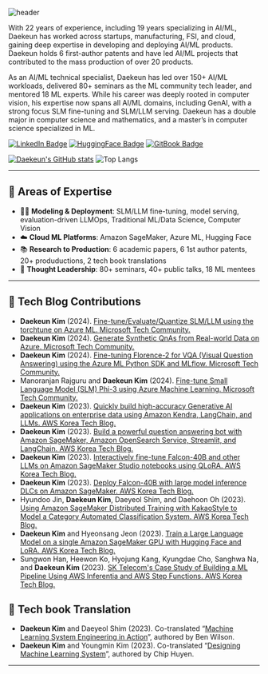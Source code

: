 ![header](https://capsule-render.vercel.app/api?type=rect&height=100&section=header&color=gradient&text=👋%20Daekeun%20Kim%20(김대근,%20金垈槿)&fontSize=36)

With 22 years of experience, including 19 years specializing in AI/ML, Daekeun has worked across startups, manufacturing, FSI, and cloud, gaining deep expertise in developing and deploying AI/ML products. Daekeun holds 6 first-author patents and have led AI/ML projects that contributed to the mass production of over 20 products.

As an AI/ML technical specialist, Daekeun has led over 150+ AI/ML workloads, delivered 80+ seminars as the ML community tech leader, and mentored 18 ML experts. While his career was deeply rooted in computer vision, his expertise now spans all AI/ML domains, including GenAI, with a strong focus SLM fine-tuning and SLM/LLM serving. Daekeun has a double major in computer science and mathematics, and a master’s in computer science specialized in ML.

[![LinkedIn Badge](https://custom-icon-badges.demolab.com/badge/LinkedIn-0A66C2?logo=linkedin-white&style=for-the-badge&logoColor=fff&link=https://www.linkedin.com/in/daekeun-kim)](https://www.linkedin.com/in/daekeun-kim) [![HuggingFace Badge](http://img.shields.io/badge/-HuggingFace-343839?style=for-the-badge&logo=huggingface&link=https://huggingface.co/daekeun-ml)](https://huggingface.co/daekeun-ml) [![GitBook Badge](https://img.shields.io/badge/GitBook-3884FF?style=for-the-badge&logo=gitbook&logoColor=fff&link=https://housekdk.gitbook.io)](https://housekdk.gitbook.io)

[![Daekeun's GitHub stats](https://github-readme-stats.vercel.app/api?username=daekeun-ml&theme=solarized-light&hide_rank=true)](https://github.com/daekeun-ml/github-readme-stats) ![Top Langs](https://github-readme-stats.vercel.app/api/top-langs/?username=daekeun-ml&layout=compact&custom_title=My&nbsp;Language&nbsp;)

---

## 🧠 Areas of Expertise

- 🧑‍💻 **Modeling & Deployment**: SLM/LLM fine-tuning, model serving, evaluation-driven LLMOps, Traditional ML/Data Science, Computer Vision
- ☁️ **Cloud ML Platforms**: Amazon SageMaker, Azure ML, Hugging Face
- 📚 **Research to Production**: 6 academic papers, 6 1st author patents, 20+ produductions, 2 tech book translations
- 🎤 **Thought Leadership**: 80+ seminars, 40+ public talks, 18 ML mentees

---

## 📝 Tech Blog Contributions

- **Daekeun Kim** (2024). [Fine-tune/Evaluate/Quantize SLM/LLM using the torchtune on Azure ML. Microsoft Tech Community.](https://techcommunity.microsoft.com/blog/machinelearningblog/fine-tuneevaluatequantize-slmllm-using-the-torchtune-on-azure-ml/4285663)
- **Daekeun Kim** (2024). [Generate Synthetic QnAs from Real-world Data on Azure. Microsoft Tech Community.](https://techcommunity.microsoft.com/t5/ai-azure-ai-services-blog/generate-synthetic-qnas-from-real-world-data-on-azure/ba-p/4202053)
- **Daekeun Kim** (2024). [Fine-tuning Florence-2 for VQA (Visual Question Answering) using the Azure ML Python SDK and MLflow. Microsoft Tech Community.](https://techcommunity.microsoft.com/t5/ai-machine-learning-blog/fine-tuning-florence-2-for-vqa-visual-question-answering-using/ba-p/4181123)
- Manoranjan Rajguru and **Daekeun Kim** (2024). [Fine-tune Small Language Model (SLM) Phi-3 using Azure Machine Learning. Microsoft Tech Community.](https://techcommunity.microsoft.com/t5/ai-machine-learning-blog/finetune-small-language-model-slm-phi-3-using-azure-machine/ba-p/4130399)
- **Daekeun Kim** (2023). [Quickly build high-accuracy Generative AI applications on enterprise data using Amazon Kendra, LangChain, and LLMs. AWS Korea Tech Blog.](https://aws.amazon.com/ko/blogs/tech/quickly-build-high-accuracy-generative-ai-applications-on-enterprise-data-using-amazon-kendra-langchain-and-large-language-models)
- **Daekeun Kim** (2023). [Build a powerful question answering bot with Amazon SageMaker, Amazon OpenSearch Service, Streamlit, and LangChain. AWS Korea Tech Blog.](https://aws.amazon.com/ko/blogs/tech/build-a-powerful-question-answering-bot-with-amazon-sagemaker-amazon-opensearch-service-streamlit-and-langchain)
- **Daekeun Kim** (2023). [Interactively fine-tune Falcon-40B and other LLMs on Amazon SageMaker Studio notebooks using QLoRA. AWS Korea Tech Blog.](https://aws.amazon.com/ko/blogs/tech/interactively-fine-tune-falcon-40b-and-other-llms-on-amazon-sagemaker-studio-notebooks-using-qlora)
- **Daekeun Kim** (2023). [Deploy Falcon-40B with large model inference DLCs on Amazon SageMaker. AWS Korea Tech Blog.](https://aws.amazon.com/ko/blogs/tech/machine-learning-deploy-falcon-40b-with-large-model-inference-dlcs-on-amazon-sagemaker)
- Hyundoo Jin, **Daekeun Kim**, Daeyeol Shim, and Daehoon Oh (2023). [Using Amazon SageMaker Distributed Training with KakaoStyle to Model a Category Automated Classification System. AWS Korea Tech Blog.](https://aws.amazon.com/ko/blogs/tech/amazon-sagemaker-distributed-training-for-automated-category-classification)
- **Daekeun Kim** and Hyeonsang Jeon (2023). [Train a Large Language Model on a single Amazon SageMaker GPU with Hugging Face and LoRA. AWS Korea Tech Blog.](https://aws.amazon.com/ko/blogs/tech/train-a-large-language-model-on-a-single-amazon-sagemaker-gpu-with-hugging-face-and-lora)
- Sungwon Han, Heewon Ko, Hyojung Kang, Kyungdae Cho, Sanghwa Na, and **Daekeun Kim** (2023). [SK Telecom's Case Study of Building a ML Pipeline Using AWS Inferentia and AWS Step Functions. AWS Korea Tech Blog.](https://aws.amazon.com/ko/blogs/tech/skt-mlops-using-aws-inferentia-stepfunctions/)

## 📕 Tech book Translation
- **Daekeun Kim** and Daeyeol Shim (2023). Co-translated “[Machine Learning System Engineering in Action](https://product.kyobobook.co.kr/detail/S000211556863)”, authored by Ben Wilson.
- **Daekeun Kim** and Youngmin Kim (2023). Co-translated “[Designing Machine Learning System](https://product.kyobobook.co.kr/detail/S000201212403)”, authored by Chip Huyen.

---
